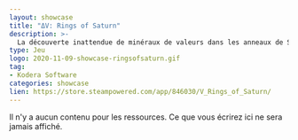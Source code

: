 ```yaml
---
layout: showcase
title: "ΔV: Rings of Saturn"
description: >-
  La découverte inattendue de minéraux de valeurs dans les anneaux de Saturne a entraîné un boom sans précédent de l’industrie minière spatiale. Delta V est un simulateur spatial hard SF en vue du dessus dont chaque aspect respecte les lois de la physique et nos connaissances scientifiques
type: Jeu
logo: 2020-11-09-showcase-ringsofsaturn.gif
tag:
- Kodera Software
categories: showcase
lien: https://store.steampowered.com/app/846030/V_Rings_of_Saturn/
---
```


Il n'y a aucun contenu pour les ressources.
Ce que vous écrirez ici ne sera jamais affiché.
